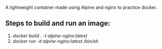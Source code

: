 
A lightweight container made using Alpine and nginx to practice docker.

  ## Steps to build and run an image:

1. *docker build . -t alpine-nginx:latest*
2. *docker run -it alpine-nginx:latest /bin/sh*
